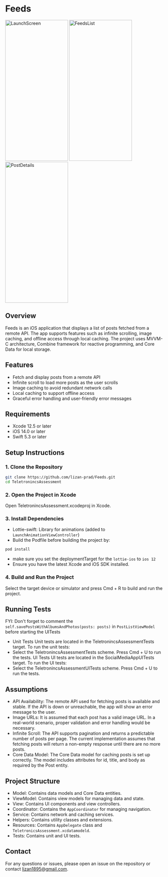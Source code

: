 # Feeds

<img src="https://github.com/lizan-prad/Feeds/assets/96415013/70e04e5b-7190-4d81-9cdf-16cdb41dae45" alt="LaunchScreen" width="200" height="450">
<img src="https://github.com/lizan-prad/Feeds/assets/96415013/df2f3f02-fd40-4e99-a2d5-36dfb5e852a6" alt="FeedsList" width="200" height="450">
<img src="https://github.com/lizan-prad/Feeds/assets/96415013/e36426c7-e1ce-46fc-b58c-e426178a2533" alt="PostDetails" width="200" height="450">

## Overview

Feeds is an iOS application that displays a list of posts fetched from a remote API. The app supports features such as infinite scrolling, image caching, and offline access through local caching. The project uses MVVM-C architecture, Combine framework for reactive programming, and Core Data for local storage.

## Features

- Fetch and display posts from a remote API
- Infinite scroll to load more posts as the user scrolls
- Image caching to avoid redundant network calls
- Local caching to support offline access
- Graceful error handling and user-friendly error messages

## Requirements

- Xcode 12.5 or later
- iOS 14.0 or later
- Swift 5.3 or later

## Setup Instructions

### 1. Clone the Repository

```sh
git clone https://github.com/lizan-prad/Feeds.git
cd TeletronincsAssessment
```

### 2. Open the Project in Xcode
Open TeletronincsAssessment.xcodeproj in Xcode.

### 3. Install Dependencies
- Lottie-swift: Library for animations (added to `LaunchAnimationViewController`)
- Build the Podfile before building the project by:
```sh
pod install
```
- make sure you set the deploymentTarget for the `lottie-ios` to `ios 12`
- Ensure you have the latest Xcode and iOS SDK installed.

### 4. Build and Run the Project
Select the target device or simulator and press Cmd + R to build and run the project.

## Running Tests
FYI: Don't forget to comment the `self.savePostsWithAlbumsAndPhotos(posts: posts)` in `PostListViewModel` before starting the UITests

- Unit Tests
Unit tests are located in the TeletronincsAssessmentTests target. To run the unit tests:
- Select the TeletronincsAssessmentTests scheme.
Press Cmd + U to run the tests.
UI Tests
UI tests are located in the SocialMediaAppUITests target. To run the UI tests:
- Select the TeletronincsAssessmentUITests scheme.
Press Cmd + U to run the tests.

## Assumptions

- API Availability: The remote API used for fetching posts is available and stable. If the API is down or unreachable, the app will show an error message to the user.
- Image URLs: It is assumed that each post has a valid image URL. In a real-world scenario, proper validation and error handling would be necessary.
- Infinite Scroll: The API supports pagination and returns a predictable number of posts per page. The current implementation assumes that fetching posts will return a non-empty response until there are no more posts.
- Core Data Model: The Core Data model for caching posts is set up correctly. The model includes attributes for id, title, and body as required by the Post entity.

## Project Structure

- Model: Contains data models and Core Data entities.
- ViewModel: Contains view models for managing data and state.
- View: Contains UI components and view controllers.
- Coordinator: Contains the `AppCoordinator` for managing navigation.
- Service: Contains network and caching services.
- Helpers: Contains utility classes and extensions.
- Resources: Contains `AppDelegate` class and `TeletronicsAssessment.xcdatamodeld`.
- Tests: Contains unit and UI tests.

## Contact

For any questions or issues, please open an issue on the repository or contact lizan1895@gmail.com.
